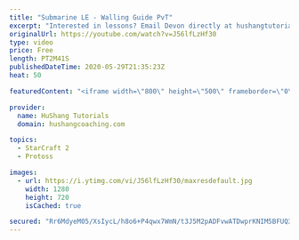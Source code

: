 ```yaml
---
title: "Submarine LE - Walling Guide PvT"
excerpt: "Interested in lessons? Email Devon directly at hushangtutorials@outlook.com ------------------------------------------------------------------------------------------------------- Want to support HuShang Tutorials directly? Patreon is a website where you can contribute a monthly donation that will help"
originalUrl: https://youtube.com/watch?v=J56lfLzHf30
type: video
price: Free
length: PT2M41S
publishedDateTime: 2020-05-29T21:35:23Z
heat: 50

featuredContent: "<iframe width=\"800\" height=\"500\" frameborder=\"0\" src=\"https://www.youtube.com/embed/J56lfLzHf30\" allow=\"accelerometer; autoplay; encrypted-media; gyroscope; picture-in-picture\" allowfullscreen></iframe>"

provider:
  name: HuShang Tutorials
  domain: hushangcoaching.com

topics:
  - StarCraft 2
  - Protoss

images:
  - url: https://i.ytimg.com/vi/J56lfLzHf30/maxresdefault.jpg
    width: 1280
    height: 720
    isCached: true

secured: "Rr6MdyeM05/XsIycL/h8o6+P4qwx7WmN/t3J5M2pADFvwATDwprKNIM5BFUQ3oFT6RT7BxaZVYEpIyjlgubihh/885j+Hoci8mrYxnsXligFhSspZ7OUeor9FUGHgCrDCl7gh8rJQOiXVhSEn84Ugr0EDe1Ca6jBUXN3gFpm+F4fX+4wbxV4XQ3A6rf8y2I08XYsEPKLiyHq4Hn9/RgSv6vgZmNtJip0d4w9LD0uhuo3Pgs2nyX0FpIw6p0rXNrnGB4RW7jOcGFa9fha9DmTlCd3yG7IiuFbi5hDqxoVtQKI4Urr5PS5XhjtmEYcNkgFnxWZQYHY2hGeYBFawNU6GVIdpCPQOipvgNORnJQ87BlbKDuNztyiq84PuLaRYX/SlOQgDthtyCbLQX/j4MGlgyBth1tLDCIZvqovY/pbXRU=;95vpa8vtQ+pByUPmUiqSyw=="
---
```


